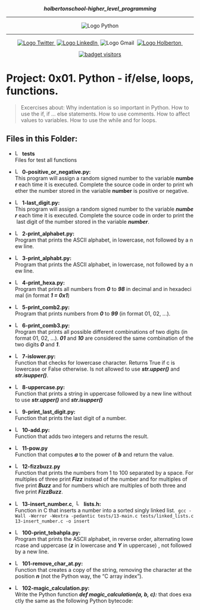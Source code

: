 <div align=center>

***holbertonschool-higher_level_programming***
<hr />
 <img src="https://www.python.org/static/community_logos/python-logo-generic.svg" alt="Logo Python" style="max-width:80%;">
 <hr />
<a href="https://twitter.com/Jepez90"><img src="https://img.shields.io/twitter/url?label=%40Jepez90&style=social&url=https%3A%2F%2Ftwitter.com%2FJepez90" alt="Logo Twitter">&nbsp;</a>
<a href="https://www.linkedin.com/in/jepez90/"><img src="https://img.shields.io/badge/jepez90-%230077B5.svg?&logo=linkedin&logoColor=white" alt="Logo LinkedIn">&nbsp;</a>
<img src="https://img.shields.io/badge/jepez90-white?style=flat&logo=gmail" alt="Logo Gmail">&nbsp;
<a href="https://twitter.com/HolbertonCOL"><img src="https://img.shields.io/badge/Holberton_School-red" alt="Logo Holberton">&nbsp;</a>

<a href="https://github.com/jepez90"><img src="https://visitor-badge.glitch.me/badge?page_id=jepez90.HigherLevelProgram.0x01&" alt="badget visitors"></a>
</div>

# Project: 0x01. Python - if/else, loops, functions.

> Excercises about:
Why indentation is so important in Python.
How to use the if, if ... else statements.
How to use comments.
How to affect values to variables.
How to use the while and for loops.

## Files in this Folder:


* <img src="https://raw.githubusercontent.com/jepez90/jepez90.github.io/master/img/Readme_media/logo_folder.svg" alt="Logo Folder" height="15"> **tests**<br />
Files for test all functions

* <img src="https://raw.githubusercontent.com/jepez90/jepez90.github.io/master/img/Readme_media/logoPythonBasic.svg" alt="Logo Python" height="15"> **0-positive_or_negative.py:**<br />
This program will assign a random signed number to the variable **number** each time it is executed. Complete the source code in order to print whether the number stored in the variable **number** is positive or negative.

* <img src="https://raw.githubusercontent.com/jepez90/jepez90.github.io/master/img/Readme_media/logoPythonBasic.svg" alt="Logo Python" height="15"> **1-last_digit.py:**<br />
This program will assign a random signed number to the variable ***number*** each time it is executed. Complete the source code in order to print the last digit of the number stored in the variable ***number***.

* <img src="https://raw.githubusercontent.com/jepez90/jepez90.github.io/master/img/Readme_media/logoPythonBasic.svg" alt="Logo Python" height="15"> **2-print_alphabet.py:**<br />
Program that prints the ASCII alphabet, in lowercase, not followed by a new line.

* <img src="https://raw.githubusercontent.com/jepez90/jepez90.github.io/master/img/Readme_media/logoPythonBasic.svg" alt="Logo Python" height="15"> **3-print_alphabt.py:**<br />
Program that prints the ASCII alphabet, in lowercase, not followed by a new line.

* <img src="https://raw.githubusercontent.com/jepez90/jepez90.github.io/master/img/Readme_media/logoPythonBasic.svg" alt="Logo Python" height="15"> **4-print_hexa.py:**<br />
Program that prints all numbers from ***0*** to ***98*** in decimal and in hexadecimal (in format ***1 = 0x1***)

* <img src="https://raw.githubusercontent.com/jepez90/jepez90.github.io/master/img/Readme_media/logoPythonBasic.svg" alt="Logo Python" height="15"> **5-print_comb2.py:**<br />
Program that prints numbers from ***0*** to ***99*** (in format 01, 02, ...).

* <img src="https://raw.githubusercontent.com/jepez90/jepez90.github.io/master/img/Readme_media/logoPythonBasic.svg" alt="Logo Python" height="15"> **6-print_comb3.py:**<br />
Program that prints all possible different combinations of two digits (in format 01, 02, ...). ***01*** and ***10*** are considered the same combination of the two digits ***0*** and ***1***.

* <img src="https://raw.githubusercontent.com/jepez90/jepez90.github.io/master/img/Readme_media/logoPythonBasic.svg" alt="Logo Python" height="15"> **7-islower.py:**<br />
Function that checks for lowercase character. Returns True if c is lowercase or False otherwise. Is not allowed to use ***str.upper()*** and ***str.isupper()***. 

* <img src="https://raw.githubusercontent.com/jepez90/jepez90.github.io/master/img/Readme_media/logoPythonBasic.svg" alt="Logo Python" height="15"> **8-uppercase.py:**<br />
Function that prints a string in uppercase followed by a new line without to use ***str.upper()*** and ***str.isupper()***

* <img src="https://raw.githubusercontent.com/jepez90/jepez90.github.io/master/img/Readme_media/logoPythonBasic.svg" alt="Logo Python" height="15"> **9-print_last_digit.py:**<br />
Function that prints the last digit of a number.

* <img src="https://raw.githubusercontent.com/jepez90/jepez90.github.io/master/img/Readme_media/logoPythonBasic.svg" alt="Logo Python" height="15"> **10-add.py:**<br />
Function that adds two integers and returns the result.

* <img src="https://raw.githubusercontent.com/jepez90/jepez90.github.io/master/img/Readme_media/logoPythonBasic.svg" alt="Logo Python" height="15"> **11-pow.py**<br />
Function that computes ***a*** to the power of ***b*** and return the value.

* <img src="https://raw.githubusercontent.com/jepez90/jepez90.github.io/master/img/Readme_media/logoPythonBasic.svg" alt="Logo Python" height="15"> **12-fizzbuzz.py**<br />
Function that prints the numbers from 1 to 100 separated by a space. For multiples of three print ***Fizz*** instead of the number and for multiples of five print ***Buzz*** and for numbers which are multiples of both three and five print ***FizzBuzz***.

* <img src="https://raw.githubusercontent.com/jepez90/jepez90.github.io/master/img/Readme_media/logoC.svg" alt="Logo C" height="15"> **13-insert_number.c**,  <img src="https://raw.githubusercontent.com/jepez90/jepez90.github.io/master/img/Readme_media/logo_code_file.svg" alt="Logo Code" height="16"> **lists.h:**<br />
Function in C that inserts a number into a sorted singly linked list. 
`gcc -Wall -Werror -Wextra -pedantic tests/13-main.c tests/linked_lists.c 13-insert_number.c -o insert`

* <img src="https://raw.githubusercontent.com/jepez90/jepez90.github.io/master/img/Readme_media/logoPythonBasic.svg" alt="Logo Python" height="15"> **100-print_tebahpla.py:**<br />
Program that prints the ASCII alphabet, in reverse order, alternating lowercase and uppercase (***z*** in lowercase and ***Y*** in uppercase) , not followed by a new line.

* <img src="https://raw.githubusercontent.com/jepez90/jepez90.github.io/master/img/Readme_media/logoPythonBasic.svg" alt="Logo Python" height="15"> **101-remove_char_at.py:**<br />
Function that creates a copy of the string, removing the character at the position ***n*** (not the Python way, the &ldquo;C array index&rdquo;).

* <img src="https://raw.githubusercontent.com/jepez90/jepez90.github.io/master/img/Readme_media/logoPythonBasic.svg" alt="Logo Python" height="15"> **102-magic_calculation.py:**<br />
Write the Python function ***def magic_calculation(a, b, c):*** that does exactly the same as the following Python bytecode:
